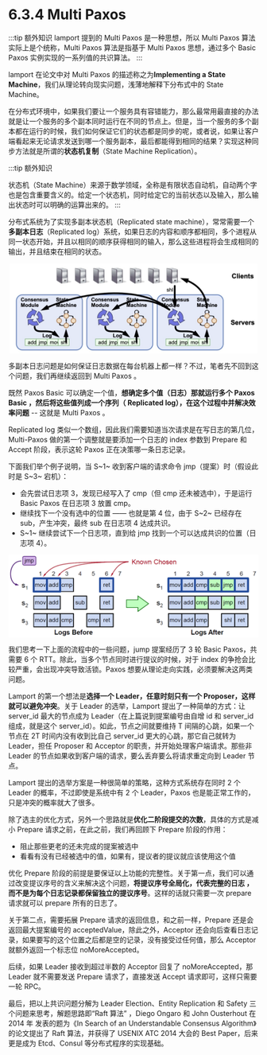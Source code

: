 # 6.3.4 Multi Paxos

:::tip 额外知识
lamport 提到的 Multi Paxos 是一种思想，所以 Multi Paxos 算法实际上是个统称，Multi Paxos 算法是指基于 Multi Paxos 思想，通过多个 Basic Paxos 实例实现的一系列值的共识算法。
:::

lamport 在论文中对 Multi Paxos 的描述称之为**Implementing a State Machine**，我们从理论转向现实问题，浅薄地解释下分布式中的 State Machine。

在分布式环境中，如果我们要让一个服务具有容错能力，那么最常用最直接的办法就是让一个服务的多个副本同时运行在不同的节点上。但是，当一个服务的多个副本都在运行的时候，我们如何保证它们的状态都是同步的呢，或者说，如果让客户端看起来无论请求发送到哪一个服务副本，最后都能得到相同的结果？实现这种同步方法就是所谓的**状态机复制**（State Machine Replication）。

:::tip 额外知识

状态机（State Machine）来源于数学领域，全称是有限状态自动机，自动两个字也是包含重要含义的。给定一个状态机，同时给定它的当前状态以及输入，那么输出状态时可以明确的运算出来的。
:::

分布式系统为了实现多副本状态机（Replicated state machine），常常需要一个**多副本日志**（Replicated log）系统，如果日志的内容和顺序都相同，多个进程从同一状态开始，并且以相同的顺序获得相同的输入，那么这些进程将会生成相同的输出，并且结束在相同的状态。

<div  align="center">
	<img src="../assets/Replicated-state-machine.webp" width = "500"  align=center />
	<p></p>
</div>

多副本日志问题是如何保证日志数据在每台机器上都一样？不过，笔者先不回到这个问题，我们再继续返回到 Multi Paxos 。

既然 Paxos Basic 可以确定一个值，**想确定多个值（日志）那就运行多个 Paxos Basic ，然后将这些值列成一个序列（ Replicated log），在这个过程中并解决效率问题** -- 这就是 Multi Paxos 。

Replicated log 类似一个数组，因此我们需要知道当次请求是在写日志的第几位，Multi-Paxos 做的第一个调整就是要添加一个日志的 index 参数到 Prepare 和 Accept 阶段，表示这轮 Paxos 正在决策哪一条日志记录。


下面我们举个例子说明，当 S~1~ 收到客户端的请求命令 jmp（提案）时（假设此时是 S~3~ 宕机）：

- 会先尝试日志项 3，发现已经写入了 cmp（但 cmp 还未被选中），于是运行 Basic Paxos 在日志项 3 放置 cmp。
- 继续找下一个没有选中的位置 —— 也就是第 4 位，由于 S~2~ 已经存在 sub，产生冲突，最终 sub 在日志项 4 达成共识。
- S~1~ 继续尝试下一个日志项，直到给 jmp 找到一个可以达成共识的位置（日志项 4）。

<div  align="center">
	<img src="../assets/multi_paxos.png" width = "650"  align=center />
	<p></p>
</div>

我们思考一下上面的流程中的一些问题，jump 提案经历了 3 轮 Basic Paxos，共需要 6 个 RTT。除此，当多个节点同时进行提议的时候，对于 index 的争抢会比较严重，会出现冲突导致活锁。Paxos 想要从理论走向实践，必须要解决这两类问题。

Lamport 的第一个想法是**选择一个 Leader，任意时刻只有一个 Proposer，这样就可以避免冲突**。关于 Leader 的选举，Lamport 提出了一种简单的方式：让 server_id 最大的节点成为 Leader（在上篇说到提案编号由自增 id 和 server_id 组成，就是这个 server_id）。如此，节点之间就要维持 T 间隔的心跳，如果一个节点在 2T 时间内没有收到比自己 server_id 更大的心跳，那它自己就转为 Leader，担任 Proposer 和 Acceptor 的职责，并开始处理客户端请求。那些非 Leader 的节点如果收到客户端的请求，要么丢弃要么将请求重定向到 Leader 节点。

Lamport 提出的选举方案是一种很简单的策略，这种方式系统存在同时 2 个 Leader 的概率，不过即使是系统中有 2 个 Leader，Paxos 也是能正常工作的，只是冲突的概率就大了很多。

除了选主的优化方式，另外一个思路就是**优化二阶段提交的次数**，具体的方式是减小 Prepare 请求之前，在此之前，我们再回顾下 Prepare 阶段的作用：

- 阻止那些更老的还未完成的提案被选中
- 看看有没有已经被选中的值，如果有，提议者的提议就应该使用这个值

优化 Prepare 阶段的前提是要保证以上功能的完整性。关于第一点，我们可以通过改变提议序号的含义来解决这个问题，**将提议序号全局化，代表完整的日志 ，而不是为每个日志记录都保留独立的提议序号**。这样的话就只需要一次 prepare 请求就可以 prepare 所有的日志了。

关于第二点，需要拓展 Prepare 请求的返回信息，和之前一样，Prepare 还是会返回最大提案编号的 acceptedValue，除此之外，Acceptor 还会向后查看日志记录，如果要写的这个位置之后都是空的记录，没有接受过任何值，那么 Acceptor 就额外返回一个标志位 noMoreAccepted。

后续，如果 Leader 接收到超过半数的 Acceptor 回复了 noMoreAccepted，那 Leader 就不需要发送 Prepare 请求了，直接发送 Accept 请求即可，这样只需要一轮 RPC。

最后，把以上共识问题分解为 Leader Election、Entity Replication 和 Safety 三个问题来思考，解题思路即“Raft 算法” ，Diego Ongaro 和 John Ousterhout 在 2014 年 发表的题为《In Search of an Understandable Consensus Algorithm》的论文提出了 Raft 算法，并获得了 USENIX ATC 2014 大会的 Best Paper，后来更是成为 Etcd、Consul 等分布式程序的实现基础。

